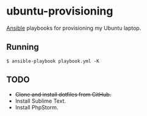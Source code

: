 # ubuntu-provisioning

[Ansible](http://ansible.com/) playbooks for provisioning my Ubuntu laptop.

## Running

`$ ansible-playbook playbook.yml -K`

## TODO

* <s>Clone and install dotfiles from GitHub.</s>
* Install Sublime Text.
* Install PhpStorm.

